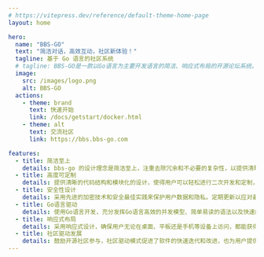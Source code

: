 ```yaml
---
# https://vitepress.dev/reference/default-theme-home-page
layout: home

hero:
  name: "BBS-GO"
  text: "简洁对话，高效互动，社区新体验！"
  tagline: 基于 Go 语言的社区系统
  # tagline: BBS-GO是一款以Go语言为主要开发语言的简洁、响应式布局的开源论坛系统。旨在提供高效、易用的在线社区交流平台，注重简洁设计和良好用户体验。通过Go语言驱动，保证高性能和稳定性，同时提供简洁的代码结构，方便用户二次开发和定制。
  image:
    src: /images/logo.png
    alt: BBS-GO
  actions:
    - theme: brand
      text: 快速开始
      link: /docs/getstart/docker.html
    - theme: alt
      text: 交流社区
      link: https://bbs.bbs-go.com

features:
  - title: 简洁至上
    details: bbs-go 的设计理念是简洁至上，注重去除冗余和不必要的复杂性，以提供清晰直观的用户界面和流畅的操作体验。
  - title: 高度可定制
    details: 提供清晰的代码结构和模块化的设计，使得用户可以轻松进行二次开发和定制，以满足不同用户群体的需求。
  - title: 安全性设计
    details: 采用先进的加密技术和安全最佳实践来保护用户数据和隐私。定期更新以应对最的网络安全威胁，确保社区的安全稳定。
  - title: Go语言驱动
    details: 使用Go语言开发，充分发挥Go语言高效的并发模型、简单易读的语法以及快速的编译速度，从而提供高性能、稳定的系统。
  - title: 响应式布局
    details: 采用响应式设计，确保用户无论在桌面、平板还是手机等设备上访问，都能获得一致且友好的界面展示，提高用户跨平台的可访问性。
  - title: 社区驱动发展
    details: 鼓励开源社区参与，社区驱动模式促进了软件的快速迭代和改进，也为用户提供了一个分享经验、求助和贡献的平台，增强了项目的活力和多样性。
---
```



<!-- 
### 🎉🎉🎉 2025，从心出发，共筑简洁社区新时代！

## 联系我

![](/images/qq.png) 
-->